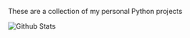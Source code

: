 These are a collection of my personal Python projects

![Github Stats](https://github-readme-stats.vercel.app/api?username=troy-ingram&count_private=true&show_icons=true&include_all_commits=true)
